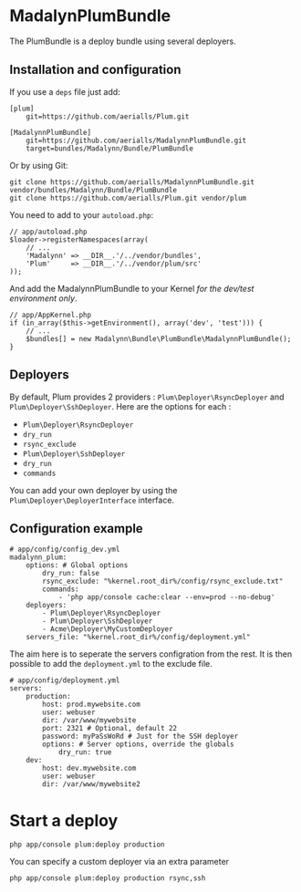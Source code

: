 # MadalynPlumBundle

The PlumBundle is a deploy bundle using several deployers.

## Installation and configuration

If you use a `deps` file just add:

    [plum]
        git=https://github.com/aerialls/Plum.git

    [MadalynnPlumBundle]
        git=https://github.com/aerialls/MadalynnPlumBundle.git
        target=bundles/Madalynn/Bundle/PlumBundle

Or by using Git:

    git clone https://github.com/aerialls/MadalynnPlumBundle.git vendor/bundles/Madalynn/Bundle/PlumBundle
    git clone https://github.com/aerialls/Plum.git vendor/plum

You need to add to your `autoload.php`:

    // app/autoload.php
    $loader->registerNamespaces(array(
        // ...
        'Madalynn' => __DIR__.'/../vendor/bundles',
        'Plum'     => __DIR__.'/../vendor/plum/src'
    ));

And add the MadalynnPlumBundle to your Kernel *for the dev/test environment only*.

    // app/AppKernel.php
    if (in_array($this->getEnvironment(), array('dev', 'test'))) {
        // ...
        $bundles[] = new Madalynn\Bundle\PlumBundle\MadalynnPlumBundle();
    }

## Deployers

By default, Plum provides 2 providers : `Plum\Deployer\RsyncDeployer` and
`Plum\Deployer\SshDeployer`. Here are the options for each :

* `Plum\Deployer\RsyncDeployer`
 * `dry_run`
 * `rsync_exclude`
* `Plum\Deployer\SshDeployer`
 * `dry_run`
 * `commands`

You can add your own deployer by using the `Plum\Deployer\DeployerInterface`
interface.

## Configuration example

    # app/config/config_dev.yml
    madalynn_plum:
        options: # Global options
            dry_run: false
            rsync_exclude: "%kernel.root_dir%/config/rsync_exclude.txt"
            commands:
                - 'php app/console cache:clear --env=prod --no-debug'
        deployers:
            - Plum\Deployer\RsyncDeployer
            - Plum\Deployer\SshDeployer
            - Acme\Deployer\MyCustomDeployer
        servers_file: "%kernel.root_dir%/config/deployment.yml"

The aim here is to seperate the servers configration from the rest. It is then
possible to add the `deployment.yml` to the exclude file.

    # app/config/deployment.yml
    servers:
        production:
            host: prod.mywebsite.com
            user: webuser
            dir: /var/www/mywebsite
            port: 2321 # Optional, default 22
            password: myPaSsWoRd # Just for the SSH deployer
            options: # Server options, override the globals
                dry_run: true
        dev:
            host: dev.mywebsite.com
            user: webuser
            dir: /var/www/mywebsite2

# Start a deploy

    php app/console plum:deploy production

You can specify a custom deployer via an extra parameter

    php app/console plum:deploy production rsync,ssh